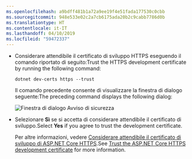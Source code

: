 ```yaml
---
ms.openlocfilehash: a9bdff481b1a72a9ee19f4e51fada177530c0cbb
ms.sourcegitcommit: 948e533e02c2a7cb6175ada20b2c9cabb7786d0b
ms.translationtype: HT
ms.contentlocale: it-IT
ms.lasthandoff: 04/10/2019
ms.locfileid: "59472337"
---
```

*  <span data-ttu-id="99793-101">Considerare attendibile il certificato di sviluppo HTTPS eseguendo il comando riportato di seguito:</span><span class="sxs-lookup"><span data-stu-id="99793-101">Trust the HTTPS development certificate by running the following command:</span></span>

    ```console
    dotnet dev-certs https --trust
    ```

    <span data-ttu-id="99793-102">Il comando precedente consente di visualizzare la finestra di dialogo seguente:</span><span class="sxs-lookup"><span data-stu-id="99793-102">The preceding command displays the following dialog:</span></span>

    ![Finestra di dialogo Avviso di sicurezza](~/getting-started/_static/cert.png)

*    <span data-ttu-id="99793-104">Selezionare **Sì** se si accetta di considerare attendibile il certificato di sviluppo.</span><span class="sxs-lookup"><span data-stu-id="99793-104">Select **Yes** if you agree to trust the development certificate.</span></span>

     <span data-ttu-id="99793-105">Per altre informazioni, vedere [Considerare attendibile il certificato di sviluppo di ASP.NET Core HTTPS](xref:security/enforcing-ssl#trust-the-aspnet-core-https-development-certificate-on-windows-and-macos).</span><span class="sxs-lookup"><span data-stu-id="99793-105">See [Trust the ASP.NET Core HTTPS development certificate](xref:security/enforcing-ssl#trust-the-aspnet-core-https-development-certificate-on-windows-and-macos) for more information.</span></span>